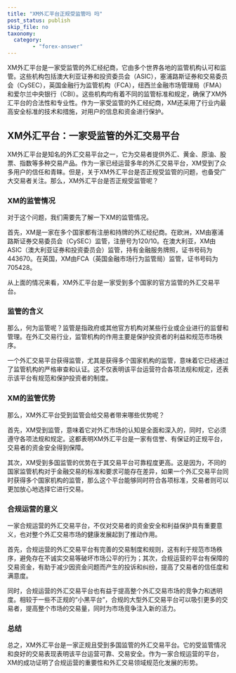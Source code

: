 ```yaml
---
title: "XM外汇平台正规受监管吗 吗"
post_status: publish
skip_file: no
taxonomy:
  category:
        - "forex-answer"
---
```


XM外汇平台是一家受监管的外汇经纪商，它由多个世界各地的监管机构认可和监管。这些机构包括澳大利亚证券和投资委员会（ASIC），塞浦路斯证券和交易委员会（CySEC），英国金融行为监管机构（FCA），纽西兰金融市场管理局（FMA）和爱尔兰中央银行（CBI）。这些机构均有着不同的监管标准和规定，确保了XM外汇平台的合法性和专业性。作为一家受监管的外汇经纪商，XM还采用了行业内最高安全标准的技术和措施，对用户的信息和资金进行保护。

## XM外汇平台：一家受监管的外汇交易平台

XM外汇平台是知名的外汇交易平台之一，它为交易者提供外汇、黄金、原油、股票、指数等多种交易产品。作为一家已经运营多年的外汇交易平台，XM受到了众多用户的信任和青睐。但是，关于XM外汇平台是否正规受监管的问题，也备受广大交易者关注。那么，XM外汇平台是否正规受监管呢？

### XM的监管情况

对于这个问题，我们需要先了解一下XM的监管情况。

首先，XM是一家在多个国家都有注册和持牌的外汇经纪商。在欧洲，XM由塞浦路斯证券交易委员会（CySEC）监管，注册号为120/10。在澳大利亚，XM由ASIC（澳大利亚证券和投资委员会）监管，持有金融服务牌照，证书号码为443670。在英国，XM由FCA（英国金融市场行为监管局）监管，证书号码为705428。

从上面的情况来看，XM外汇平台是一家受到多个国家的官方监管的外汇交易平台。

### 监管的含义

那么，何为监管呢？监管是指政府或其他官方机构对某些行业或企业进行的监督和管理。在外汇交易行业，监管机构的作用主要是保护投资者的利益和规范市场秩序。

一个外汇交易平台获得监管，尤其是获得多个国家机构的监管，意味着它已经通过了监管机构的严格审查和认证。这不仅表明该平台运营符合各项法规和规定，还表示该平台有规范和保护投资者的制度。

### XM的监管优势

那么，XM外汇平台受到监管会给交易者带来哪些优势呢？

首先，XM受到监管，意味着它对外汇市场的认知是全面和深入的，同时，它必须遵守各项法规和规定。这都表明XM外汇平台是一家有信誉、有保证的正规平台，交易者的资金安全得到保障。

其次，XM受到多国监管的优势在于其交易平台可靠程度更高。这是因为，不同的国家监管机构对于金融交易的标准和要求可能存在差异，如果一个外汇交易平台同时获得多个国家机构的监管，那么这个平台能够同时符合各项标准，交易者则可以更加放心地选择它进行交易。

### 合规运营的意义

一家合规运营的外汇交易平台，不仅对交易者的资金安全和利益保护具有重要意义，也对整个外汇交易市场的健康发展起到了推动作用。

首先，合规运营的外汇交易平台有完善的交易制度和规则，这有利于规范市场秩序，避免存在不诚实交易等破坏市场公平的行为；其次，合规运营的平台有保障的交易资金，有助于减少因资金问题而产生的投诉和纠纷，提高了交易者的信任度和满意度。

同时，合规运营的外汇交易平台也有益于提高整个外汇交易市场的竞争力和透明度。相较于一些不正规的“小黑平台”，合规的大型外汇交易平台可以吸引更多的交易者，提高整个市场的交易量，同时为市场竞争注入新的活力。

### 总结

总之，XM外汇平台是一家正规且受到多国监管的外汇交易平台。它的受监管情况和良好的交易表现表明该平台运营可靠、交易安全。作为一家合规运营的平台，XM的成功证明了合规运营的重要性和外汇交易领域规范化发展的形势。